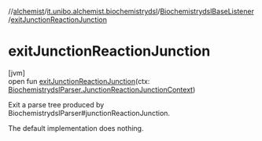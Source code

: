 //[alchemist](../../../index.md)/[it.unibo.alchemist.biochemistrydsl](../index.md)/[BiochemistrydslBaseListener](index.md)/[exitJunctionReactionJunction](exit-junction-reaction-junction.md)

# exitJunctionReactionJunction

[jvm]\
open fun [exitJunctionReactionJunction](exit-junction-reaction-junction.md)(ctx: [BiochemistrydslParser.JunctionReactionJunctionContext](../-biochemistrydsl-parser/-junction-reaction-junction-context/index.md))

Exit a parse tree produced by BiochemistrydslParser#junctionReactionJunction. 

The default implementation does nothing.
